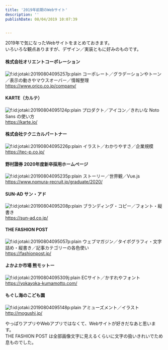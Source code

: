 ```yaml
---
title: '2019年前期のWebサイト'
description: ''
publishDate: 08/04/2019 10:07:39


---
```

<p>2019年で気になったWebサイトをまとめておきます。<br/>
いろいろな観点ありますが、デザイン／実装ともに好みのものです。</p>

<h4>株式会社オリエントコーポレーション</h4>

<p><span itemscope itemtype="http://schema.org/Photograph"><img src="/images/hatena/20190804095257.png" alt="f:id:jotaki:20190804095257p:plain" title="f:id:jotaki:20190804095257p:plain" class="hatena-fotolife" itemprop="image"></span>
コーポレート／グラデーションやトーン／表示の動きやマウスオーバー／情報整理<br/>
<a href="https://www.orico.co.jp/company/">https://www.orico.co.jp/company/</a></p>

<h4>KARTE（カルテ）</h4>

<p><span itemscope itemtype="http://schema.org/Photograph"><img src="/images/hatena/20190804095124.png" alt="f:id:jotaki:20190804095124p:plain" title="f:id:jotaki:20190804095124p:plain" class="hatena-fotolife" itemprop="image"></span>
プロダクト／アイコン／きれいな Noto Sans の使い方<br/>
<a href="https://karte.io/">https://karte.io/</a></p>

<h4>株式会社テクニカルパートナー</h4>

<p><span itemscope itemtype="http://schema.org/Photograph"><img src="/images/hatena/20190804095226.png" alt="f:id:jotaki:20190804095226p:plain" title="f:id:jotaki:20190804095226p:plain" class="hatena-fotolife" itemprop="image"></span>
イラスト／わかりやすさ／企業規模<br/>
<a href="https://tec-p.co.jp/">https://tec-p.co.jp/</a></p>

<h4>野村證券 2020年度新卒採用ホームページ</h4>

<p><span itemscope itemtype="http://schema.org/Photograph"><img src="/images/hatena/20190804095235.png" alt="f:id:jotaki:20190804095235p:plain" title="f:id:jotaki:20190804095235p:plain" class="hatena-fotolife" itemprop="image"></span>
ストーリー／世界観／Vue.js<br/>
<a href="https://www.nomura-recruit.jp/graduate/2020/">https://www.nomura-recruit.jp/graduate/2020/</a></p>

<h4>SUN-AD サン・アド</h4>

<p><span itemscope itemtype="http://schema.org/Photograph"><img src="/images/hatena/20190804095208.png" alt="f:id:jotaki:20190804095208p:plain" title="f:id:jotaki:20190804095208p:plain" class="hatena-fotolife" itemprop="image"></span>
ブランディング・コピー／フォント・縦書き<br/>
<a href="https://sun-ad.co.jp/">https://sun-ad.co.jp/</a></p>

<h4>THE FASHION POST</h4>

<p><span itemscope itemtype="http://schema.org/Photograph"><img src="/images/hatena/20190804095057.png" alt="f:id:jotaki:20190804095057p:plain" title="f:id:jotaki:20190804095057p:plain" class="hatena-fotolife" itemprop="image"></span>
ウェブマガジン／タイポグラフィ・文字詰め・縦書き／記事カテゴリーの各色使い<br/>
<a href="https://fashionpost.jp/">https://fashionpost.jp/</a></p>

<h4>よかよか市場 熊モットー</h4>

<p><span itemscope itemtype="http://schema.org/Photograph"><img src="https://cdn-ak.f.st-hatena.com/images/fotolife/j/jotaki/20190804/20190804095309.jpg" alt="f:id:jotaki:20190804095309j:plain" title="f:id:jotaki:20190804095309j:plain" class="hatena-fotolife" itemprop="image"></span>
ECサイト／かすれやフォント<br/>
<a href="https://yokayoka-kumamotto.com/">https://yokayoka-kumamotto.com/</a></p>

<h4>もぐし海のこども園</h4>

<p><span itemscope itemtype="http://schema.org/Photograph"><img src="/images/hatena/20190804095148.png" alt="f:id:jotaki:20190804095148p:plain" title="f:id:jotaki:20190804095148p:plain" class="hatena-fotolife" itemprop="image"></span>
アミューズメント／イラスト<br/>
<a href="http://mogushi.jp/">http://mogushi.jp/</a></p>

<p>やっぱりアプリやWebアプリではなくて、Webサイトが好きだなあと思います。<br/>
THE FASHION POST は全部画像文字に見えるくらいに文字の扱いきれいでため息ものでした。</p>

